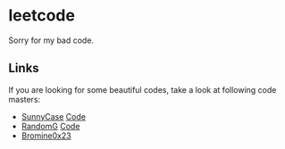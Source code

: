 # leetcode
Sorry for my bad code.

## Links

If you are looking for some beautiful codes, take a look at following code masters:

* [SunnyCase](https://leetcode.com/sunnycase/) [Code](https://github.com/sunnycase/leetcode)
* [RandomG](https://leetcode.com/RandomG/) [Code](https://github.com/RuidongZ/LeetCode)
* [Bromine0x23](https://leetcode.com/bromine0x23)